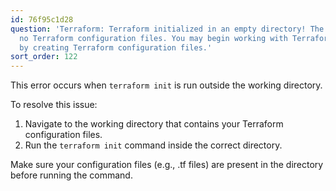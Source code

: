 ```yaml
---
id: 76f95c1d28
question: 'Terraform: Terraform initialized in an empty directory! The directory has
  no Terraform configuration files. You may begin working with Terraform immediately
  by creating Terraform configuration files.'
sort_order: 122
---
```


This error occurs when `terraform init` is run outside the working directory.

To resolve this issue:

1. Navigate to the working directory that contains your Terraform configuration files.
2. Run the `terraform init` command inside the correct directory.

Make sure your configuration files (e.g., .tf files) are present in the directory before running the command.